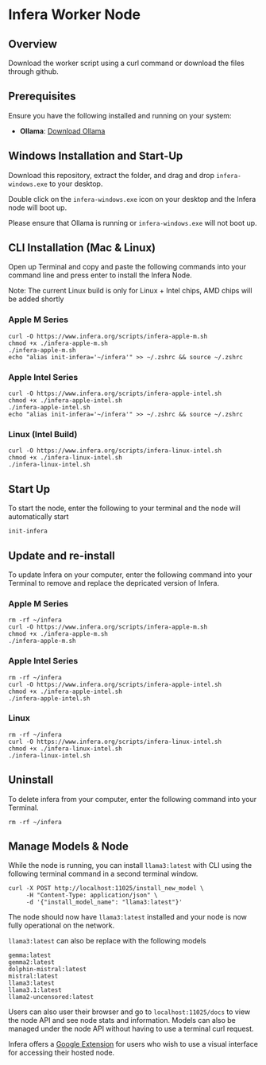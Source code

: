 # Infera Worker Node

## Overview

Download the worker script using a curl command or download the files through github.

## Prerequisites

Ensure you have the following installed and running on your system:

- **Ollama**: [Download Ollama](https://ollama.com/download)

## Windows Installation and Start-Up

Download this repository, extract the folder, and drag and drop ```infera-windows.exe``` to your desktop.

Double click on the ```infera-windows.exe``` icon on your desktop and the Infera node will boot up.

Please ensure that Ollama is running or ```infera-windows.exe``` will not boot up.

## CLI Installation (Mac & Linux)

Open up Terminal and copy and paste the following commands into your command line and press enter to install
the Infera Node.  

Note: The current Linux build is only for Linux + Intel chips, AMD chips will be added shortly

### Apple M Series

```
curl -O https://www.infera.org/scripts/infera-apple-m.sh
chmod +x ./infera-apple-m.sh
./infera-apple-m.sh
echo "alias init-infera='~/infera'" >> ~/.zshrc && source ~/.zshrc
```

### Apple Intel Series

```
curl -O https://www.infera.org/scripts/infera-apple-intel.sh
chmod +x ./infera-apple-intel.sh
./infera-apple-intel.sh
echo "alias init-infera='~/infera'" >> ~/.zshrc && source ~/.zshrc
```

### Linux (Intel Build)

```
curl -O https://www.infera.org/scripts/infera-linux-intel.sh
chmod +x ./infera-linux-intel.sh
./infera-linux-intel.sh
```

## Start Up

To start the node, enter the following to your terminal and the node will automatically start
```
init-infera
```

## Update and re-install

To update Infera on your computer, enter the following command into your Terminal to remove and replace
the depricated version of Infera.

### Apple M Series

```
rm -rf ~/infera
curl -O https://www.infera.org/scripts/infera-apple-m.sh
chmod +x ./infera-apple-m.sh
./infera-apple-m.sh
```

### Apple Intel Series

```
rm -rf ~/infera
curl -O https://www.infera.org/scripts/infera-apple-intel.sh
chmod +x ./infera-apple-intel.sh
./infera-apple-intel.sh
```

### Linux

```
rm -rf ~/infera
curl -O https://www.infera.org/scripts/infera-linux-intel.sh
chmod +x ./infera-linux-intel.sh
./infera-linux-intel.sh
```

## Uninstall

To delete infera from your computer, enter the following command into your Terminal.

```
rm -rf ~/infera
```

## Manage Models & Node

While the node is running, you can install ```llama3:latest``` with CLI using the following terminal
command in a second terminal window.

```
curl -X POST http://localhost:11025/install_new_model \
     -H "Content-Type: application/json" \
     -d '{"install_model_name": "llama3:latest"}'
```

The node should now have ```llama3:latest``` installed and your node is now fully operational on the network.

```llama3:latest``` can also be replace with the following models

```
gemma:latest
gemma2:latest
dolphin-mistral:latest
mistral:latest
llama3:latest
llama3.1:latest
llama2-uncensored:latest
```
Users can also user their browser and go to ```localhost:11025/docs``` to view the node API and see node stats and information.
Models can also be managed under the node API without having to use a terminal curl request.

Infera offers a [Google Extension](https://github.com/inferanetwork/chrome-extension) for users who wish to use a visual interface for accessing their hosted node.
